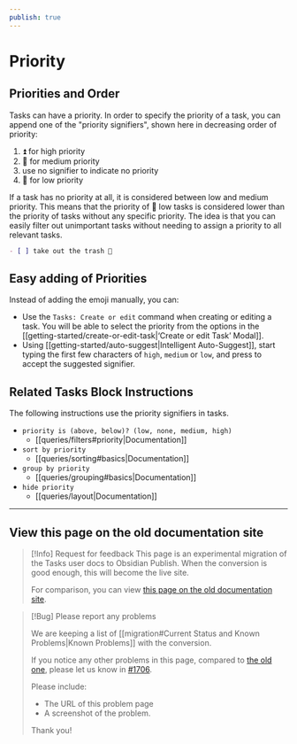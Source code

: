 ```yaml
---
publish: true
---
```


# Priority

## Priorities and Order

Tasks can have a priority.
In order to specify the priority of a task, you can append one of the "priority signifiers", shown here in decreasing order of priority:

1. ⏫ for high priority
2. 🔼 for medium priority
3. use no signifier to indicate no priority
4. 🔽 for low priority

If a task has no priority at all, it is considered between low and medium priority.
This means that the priority of 🔽 low tasks is considered lower than the priority of tasks without any specific priority.
The idea is that you can easily filter out unimportant tasks without needing to assign a priority to all relevant tasks.

```markdown
- [ ] take out the trash 🔼
```

## Easy adding of Priorities

Instead of adding the emoji manually, you can:

- Use the `Tasks: Create or edit` command when creating or editing a task.
  You will be able to select the priority from the options in the [[getting-started/create-or-edit-task|‘Create or edit Task’ Modal]].
- Using [[getting-started/auto-suggest|Intelligent Auto-Suggest]],
  start typing the first few characters of `high`, `medium` or `low`, and press <return> to accept the suggested signifier.

## Related Tasks Block Instructions

The following instructions use the priority signifiers in tasks.

- `priority is (above, below)? (low, none, medium, high)`
  - [[queries/filters#priority|Documentation]]
- `sort by priority`
  - [[queries/sorting#basics|Documentation]]
- `group by priority`
  - [[queries/grouping#basics|Documentation]]
- `hide priority`
  - [[queries/layout|Documentation]]

---

## View this page on the old documentation site

> [!Info] Request for feedback
> This page is an experimental migration of the Tasks user docs to Obsidian Publish. When the conversion is good enough, this will become the live site.
>
> For comparison, you can view [this page on the old documentation site](https://obsidian-tasks-group.github.io/obsidian-tasks/getting-started/priority/).

> [!Bug] Please report any problems
>
> We are keeping a list of [[migration#Current Status and Known Problems|Known Problems]] with the conversion.
>
> If you notice any other problems in this page, compared to [the old one](https://obsidian-tasks-group.github.io/obsidian-tasks/getting-started/priority/), please let us know in [#1706](https://github.com/obsidian-tasks-group/obsidian-tasks/issues/1706#issuecomment-1454284835).
>
> Please include:
>
> - The URL of this problem page
> - A screenshot of the problem.
>
> Thank you!
